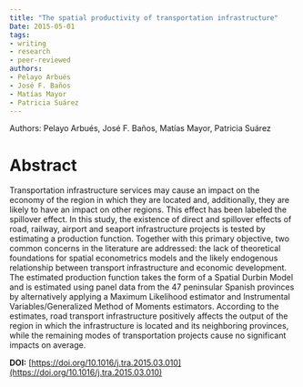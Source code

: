 ```yaml
---
title: "The spatial productivity of transportation infrastructure"
Date: 2015-05-01
tags:
- writing
- research
- peer-reviewed
authors:
- Pelayo Arbués
- José F. Baños
- Matías Mayor
- Patricia Suárez
---
```


Authors: Pelayo Arbués, José F. Baños, Matías Mayor, Patricia Suárez

# Abstract

Transportation infrastructure services may cause an impact on the economy of the region in which they are located and, additionally, they are likely to have an impact on other regions. This effect has been labeled the spillover effect. In this study, the existence of direct and spillover effects of road, railway, airport and seaport infrastructure projects is tested by estimating a production function. Together with this primary objective, two common concerns in the literature are addressed: the lack of theoretical foundations for spatial econometrics models and the likely endogenous relationship between transport infrastructure and economic development. The estimated production function takes the form of a Spatial Durbin Model and is estimated using panel data from the 47 peninsular Spanish provinces by alternatively applying a Maximum Likelihood estimator and Instrumental Variables/Generalized Method of Moments estimators. According to the estimates, road transport infrastructure positively affects the output of the region in which the infrastructure is located and its neighboring provinces, while the remaining modes of transportation projects cause no significant impacts on average.


**DOI:** [https://doi.org/10.1016/j.tra.2015.03.010](https://doi.org/10.1016/j.tra.2015.03.010)